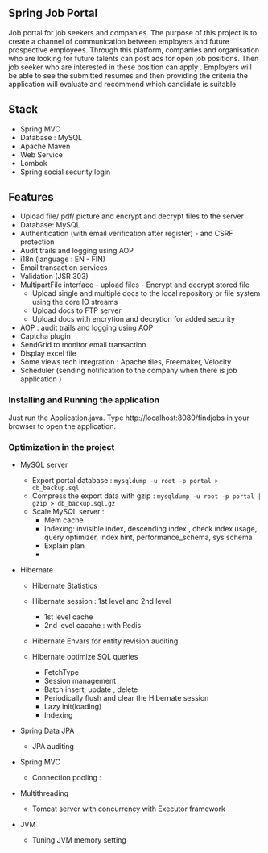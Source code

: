 ## Spring Job Portal

Job portal for job seekers and companies. The purpose of this project is to create a channel of communication between employers and future prospective employees. Through 
this platform, companies and organisation who are looking for future talents can post ads for open job positions. Then job seeker who are interested in these position can apply . Employers
will be able to see the submitted resumes and then providing the criteria the application will evaluate and recommend which candidate is suitable


## Stack 
+ Spring MVC 
+ Database : MySQL 
+ Apache Maven 
+ Web Service  
+ Lombok 
+ Spring social security login 


## Features 
+ Upload file/ pdf/ picture and encrypt and decrypt files to the server 
+ Database: MySQL 
+ Authentication (with email verification after register) - and CSRF protection 
+ Audit trails and logging using AOP
+ i18n (language : EN - FIN)
+ Email transaction services
+ Validation (JSR 303)
+ MultipartFile interface - upload files - Encrypt and decrypt stored file
    + Upload single and multiple docs to the local repository or file system using the core IO streams
    + Upload docs to FTP server 
    + Upload docs with encrytion and decrytion for added security 
+ AOP : audit trails and logging using AOP 
+ Captcha plugin 
+ SendGrid to monitor email transaction
+ Display excel file 
+ Some views tech integration : Apache tiles, Freemaker, Velocity
+ Scheduler (sending notification to the company when there is job application ) 
### Installing and Running the application

Just run the Application.java.
Type http://localhost:8080/findjobs in your browser to open the application.




### Optimization in the project 
+ MySQL server 
    + Export portal database : `mysqldump -u root -p portal > db_backup.sql`
    + Compress the export data with gzip : `mysqldump -u root -p portal | gzip > db_backup.sql.gz`
    + Scale MySQL server : 
        + Mem cache 
        + Indexing: invisible index, descending index , check index usage, query optimizer, index hint, performance_schema, sys schema 
        + Explain plan 
        + 
+ Hibernate 
    + Hibernate Statistics
    + Hibernate session : 1st level and 2nd level 
        + 1st level cache 
        + 2nd level cacahe : with Redis 
    + Hibernate Envars for entity revision auditing
   
    + Hibernate optimize SQL queries 
        + FetchType
        + Session management
        + Batch insert, update , delete 
        + Periodically flush and clear the Hibernate session
        + Lazy init(loading)
        + Indexing 
+ Spring Data JPA 
    + JPA auditing 

+ Spring MVC 
    + Connection pooling : 
    



+ Multithreading
    + Tomcat server with concurrency with Executor framework 


+ JVM 
    + Tuning JVM memory setting 


